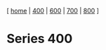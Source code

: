 [ [home](../../../../../README.md) | [400](../400/README.md) | [600](../600/README.md) | [700](../700/README.md) | [800](../800/README.md) ]

# Series 400
